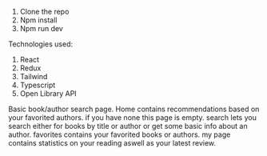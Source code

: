 1. Clone the repo
2. Npm install
3. Npm run dev



Technologies used:
1. React
2. Redux
3. Tailwind
4. Typescript
5. Open Library API


Basic book/author search page. Home contains recommendations based on your favorited authors. if you have none this page is empty. search lets you search either for books by title or author or get some basic info about an author. favorites contains your favorited books or authors. my page contains statistics on your reading aswell as your latest review.
